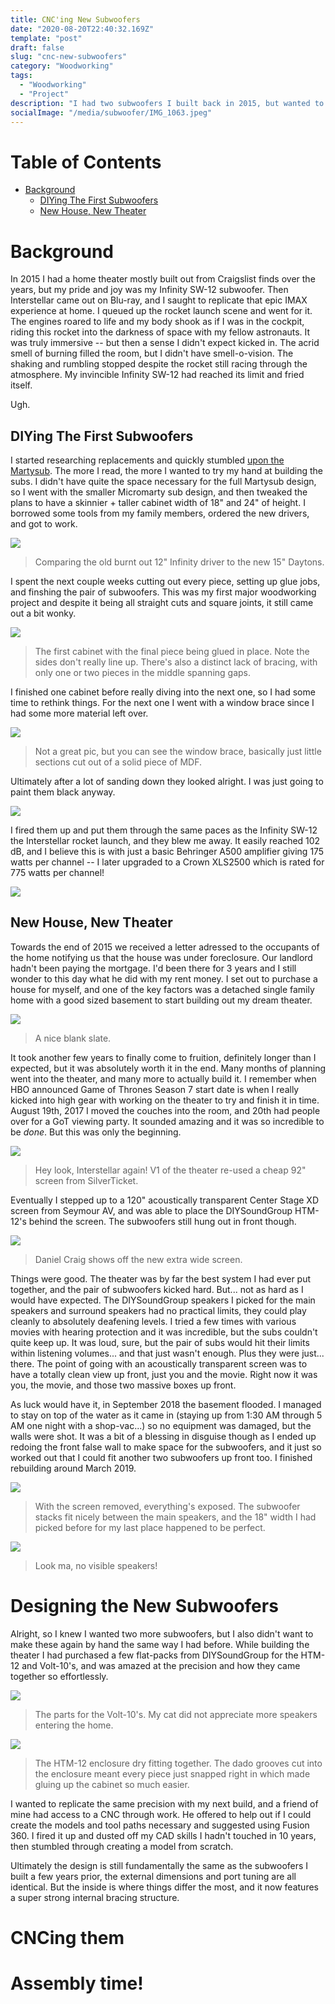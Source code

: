 ```yaml
---
title: CNC'ing New Subwoofers
date: "2020-08-20T22:40:32.169Z"
template: "post"
draft: false
slug: "cnc-new-subwoofers"
category: "Woodworking"
tags:
  - "Woodworking"
  - "Project"
description: "I had two subwoofers I built back in 2015, but wanted to build two more now that my home theater was complete. I used it as an opportunity to learn how to 3d model parts and operate a CNC. My friends think I'm crazy, and that my house is going to collapse around me as I watch a movie... we'll see!"
socialImage: "/media/subwoofer/IMG_1063.jpeg"
---
```


# Table of Contents

- [Background](#background)
	- [DIYing The First Subwoofers](#diying-the-first-subwoofers)
	- [New House, New Theater](#new-house-new-theater)

# Background

In 2015 I had a home theater mostly built out from Craigslist finds over the years, but my pride and joy was my Infinity SW-12 subwoofer. Then Interstellar came out on Blu-ray, and I saught to replicate that epic IMAX experience at home. I queued up the rocket launch scene and went for it. The engines roared to life and my body shook as if I was in the cockpit, riding this rocket into the darkness of space with my fellow astronauts. It was truly immersive -- but then a sense I didn't expect kicked in. The acrid smell of burning filled the room, but I didn't have smell-o-vision. The shaking and rumbling stopped despite the rocket still racing through the atmosphere. My invincible Infinity SW-12 had reached its limit and fried itself.

Ugh.

## DIYing The First Subwoofers

I started researching replacements and quickly stumbled [upon the Martysub](https://www.avsforum.com/threads/martysub-faq.1648673/). The more I read, the more I wanted to try my hand at building the subs. I didn't have quite the space necessary for the full Martysub design, so I went with the smaller Micromarty sub design, and then tweaked the plans to have a skinnier + taller cabinet width of 18" and 24" of height. I borrowed some tools from my family members, ordered the new drivers, and got to work.

![](/media/subwoofer/IMG_0939.jpeg)

> Comparing the old burnt out 12" Infinity driver to the new 15" Daytons. 

I spent the next couple weeks cutting out every piece, setting up glue jobs, and finshing the pair of subwoofers. This was my first major woodworking project and despite it being all straight cuts and square joints, it still came out a bit wonky. 

![](/media/subwoofer/IMG_1024.jpeg)

> The first cabinet with the final piece being glued in place. Note the sides don't really line up. There's also a distinct lack of bracing, with only one or two pieces in the middle spanning gaps.

I finished one cabinet before really diving into the next one, so I had some time to rethink things. For the next one I went with a window brace since I had some more material left over.

![](/media/subwoofer/IMG_1588.jpeg)

> Not a great pic, but you can see the window brace, basically just little sections cut out of a solid piece of MDF.

Ultimately after a lot of sanding down they looked alright. I was just going to paint them black anyway.

![](/media/subwoofer/IMG_1647.jpeg)


I fired them up and put them through the same paces as the Infinity SW-12 the Interstellar rocket launch, and they blew me away. It easily reached 102 dB, and I believe this is with just a basic Behringer A500 amplifier giving 175 watts per channel -- I later upgraded to a Crown XLS2500 which is rated for 775 watts per channel!

![](/media/subwoofer/IMG_1785.jpeg)

## New House, New Theater

Towards the end of 2015 we received a letter adressed to the occupants of the home notifying us that the house was under foreclosure. Our landlord hadn't been paying the mortgage. I'd been there for 3 years and I still wonder to this day what he did with my rent money. I set out to purchase a house for myself, and one of the key factors was a detached single family home with a good sized basement to start building out my dream theater. 


![](/media/subwoofer/IMG_8751.jpeg)

> A nice blank slate.

It took another few years to finally come to fruition, definitely longer than I expected, but it was absolutely worth it in the end. Many months of planning went into the theater, and many more to actually build it. I remember when HBO announced Game of Thrones Season 7 start date is when I really kicked into high gear with working on the theater to try and finish it in time. August 19th, 2017 I moved the couches into the room, and 20th had people over for a GoT viewing party. It sounded amazing and it was so incredible to be *done*. But this was only the beginning.

![](/media/subwoofer/IMG_3543.jpeg)

> Hey look, Interstellar again! V1 of the theater re-used a cheap 92" screen from SilverTicket.

Eventually I stepped up to a 120" acoustically transparent Center Stage XD screen from Seymour AV, and was able to place the DIYSoundGroup HTM-12's behind the screen. The subwoofers still hung out in front though.

![](/media/subwoofer/IMG_5508.jpeg)

> Daniel Craig shows off the new extra wide screen.

Things were good. The theater was by far the best system I had ever put together, and the pair of subwoofers kicked hard. But... not as hard as I would have expected. The DIYSoundGroup speakers I picked for the main speakers and surround speakers had no practical limits, they could play cleanly to absolutely deafening levels. I tried a few times with various movies with hearing protection and it was incredible, but the subs couldn't quite keep up. It was loud, sure, but the pair of subs would hit their limits within listening volumes... and that just wasn't enough. Plus they were just... there. The point of going with an acoustically transparent screen was to have a totally clean view up front, just you and the movie. Right now it was you, the movie, and those two massive boxes up front.

As luck would have it, in September 2018 the basement flooded. I managed to stay on top of the water as it came in (staying up from 1:30 AM through 5 AM one night with a shop-vac...) so no equipment was damaged, but the walls were shot. It was a bit of a blessing in disguise though as I ended up redoing the front false wall to make space for the subwoofers, and it just so worked out that I could fit another two subwoofers up front too. I finished rebuilding around March 2019.

![](/media/subwoofer/IMG_4789.jpeg)

> With the screen removed, everything's exposed. The subwoofer stacks fit nicely between the main speakers, and the 18" width I had picked before for my last place happened to be perfect. 

![](/media/subwoofer/IMG_4794.jpeg)

> Look ma, no visible speakers!


# Designing the New Subwoofers

Alright, so I knew I wanted two more subwoofers, but I also didn't want to make these again by hand the same way I had before. While building the theater I had purchased a few flat-packs from DIYSoundGroup for the HTM-12 and Volt-10's, and was amazed at the precision and how they came together so effortlessly. 

![](/media/subwoofer/d1uZWw3.jpg)

> The parts for the Volt-10's. My cat did not appreciate more speakers entering the home. 

![](/media/subwoofer/IMG_2859.jpeg)

> The HTM-12 enclosure dry fitting together. The dado grooves cut into the enclosure meant every piece just snapped right in which made gluing up the cabinet so much easier.

I wanted to replicate the same precision with my next build, and a friend of mine had access to a CNC through work. He offered to help out if I could create the models and tool paths necessary and suggested using Fusion 360. I fired it up and dusted off my CAD skills I hadn't touched in 10 years, then stumbled through creating a model from scratch.

Ultimately the design is still fundamentally the same as the subwoofers I built a few years prior, the external dimensions and port tuning are all identical. But the inside is where things differ the most, and it now features a super strong internal bracing structure.


# CNCing them

# Assembly time!